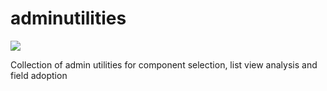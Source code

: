 # adminutilities
[![](https://raw.githubusercontent.com/afawcett/githubsfdeploy/master/deploy.png)](https://githubsfdeploy.herokuapp.com?owner=siddharatha&repo=adminutilties)

Collection of admin utilities for component selection, list view analysis and field adoption


